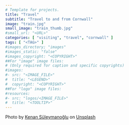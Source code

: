 ```yaml
---
# Template for projects.
title: "Travel"
subtitle: "Travel to and from Cornwall"
image: "train.jpg"
small_image: "train_thumb.jpg"
#small_url: "<URL>"
categories: [ "visiting", "travel", "cornwall" ]
tags: [ "<TAG>" ]
#images_directory; "images"
#images_static: "false"
#images_copyright: "<COPYRIGHT>"
##For "image" image files:
# (Only required for caption and specific copyrights)
#images:
#- src: "<IMAGE_FILE>"
#  title: "<LEGEND>"
#  copyright: "<COPYRIGHT>"
##For "logo" image files:
#resources:
#- src: "logos/<IMAGE_FILE>"
#  title: "<TOOLTIP>"
---
```


<span>Photo by <a href="https://unsplash.com/@sixbarrels?utm_source=unsplash&amp;utm_medium=referral&amp;utm_content=creditCopyText" data-jzz-gui-player="true">Kenan Süleymanoğlu</a> on <a href="https://unsplash.com/s/photos/ferry?utm_source=unsplash&amp;utm_medium=referral&amp;utm_content=creditCopyText" data-jzz-gui-player="true">Unsplash</a></span>
